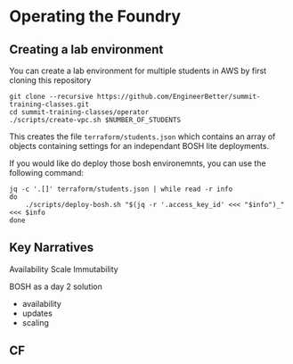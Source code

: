 # Operating the Foundry

## Creating a lab environment

You can create a lab environment for multiple students in AWS by first cloning this repository

```
git clone --recursive https://github.com/EngineerBetter/summit-training-classes.git
cd summit-training-classes/operator
./scripts/create-vpc.sh $NUMBER_OF_STUDENTS
```

This creates the file `terraform/students.json` which contains an array of objects containing settings for an independant BOSH lite deployments.

If you would like do deploy those bosh environemnts, you can use the following command:

```
jq -c '.[]' terraform/students.json | while read -r info
do
    ./scripts/deploy-bosh.sh "$(jq -r '.access_key_id' <<< "$info")_" <<< $info
done
```

## Key Narratives

Availability
Scale
Immutability


BOSH as a day 2 solution
- availability
- updates
- scaling

CF
-
